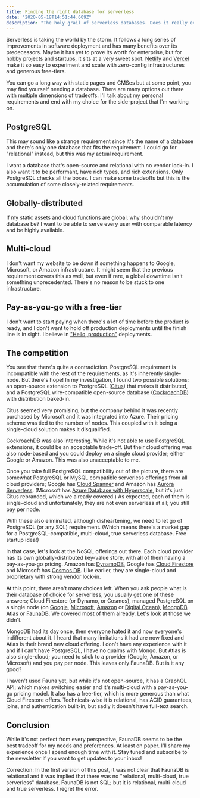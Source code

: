 ```yaml
---
title: Finding the right database for serverless
date: "2020-05-18T14:51:44.609Z"
description: "The holy grail of serverless databases. Does it really exist?"
---
```


Serverless is taking the world by the storm. It follows a long series of improvements in software deployment and has many benefits over its predecessors. Maybe it has yet to prove its worth for enterprise, but for hobby projects and startups, it sits at a very sweet spot. [Netlify](https://www.netlify.com/) and [Vercel](https://vercel.com/) make it so easy to experiment and scale with zero-config infrastructures and generous free-tiers.

You can go a long way with static pages and CMSes but at some point, you may find yourself needing a database. There are many options out there with multiple dimensions of tradeoffs. I'll talk about my personal requirements and end with my choice for the side-project that I'm working on.

## PostgreSQL

This may sound like a strange requirement since it's the name of a database and there's only one database that fits the requirement. I could go for "relational" instead, but this was my actual requirement.

I want a database that's open-source and relational with no vendor lock-in. I also want it to be performant, have rich types, and rich extensions. Only PostgreSQL checks all the boxes. I can make some tradeoffs but this is the accumulation of some closely-related requirements.

## Globally-distributed

If my static assets and cloud functions are global, why shouldn't my database be? I want to be able to serve every user with comparable latency and be highly available.

## Multi-cloud

I don't want my website to be down if something happens to Google, Microsoft, or Amazon infrastructure. It might seem that the previous requirement covers this as well, but even if rare, a global downtime isn't something unprecedented. There's no reason to be stuck to one infrastructure.

## Pay-as-you-go with a free-tier

I don't want to start paying when there's a lot of time before the product is ready, and I don't want to hold off production deployments until the finish line is in sight. I believe in ["Hello, production"](https://blog.thepete.net/blog/2019/10/04/hello-production/) deployments.

## The competition

You see that there's quite a contradiction. PostgreSQL requirement is incompatible with the rest of the requirements, as it's inherently single-node. But there's hope! In my investigation, I found two possible solutions: an open-source extension to PostgreSQL ([Citus](https://www.citusdata.com/)) that makes it distributed, and a PostgreSQL wire-compatible open-source database ([CockroachDB](https://www.cockroachlabs.com/)) with distribution baked-in.

Citus seemed very promising, but the company behind it was recently purchased by Microsoft and it was integrated into Azure. Their pricing scheme was tied to the number of nodes. This coupled with it being a single-cloud solution makes it disqualified.

CockroachDB was also interesting. While it's not able to use PostgreSQL extensions, it could be an acceptable trade-off. But their cloud offering was also node-based and you could deploy on a single cloud provider; either Google or Amazon. This was also unacceptable to me.

Once you take full PostgreSQL compatibility out of the picture, there are somewhat PostgreSQL or MySQL compatible serverless offerings from all cloud providers; Google has [Cloud Spanner](https://cloud.google.com/spanner) and Amazon has [Aurora Serverless](https://aws.amazon.com/rds/aurora/serverless/). (Microsoft has [Azure Database with Hyperscale](https://docs.microsoft.com/en-us/azure/sql-database/sql-database-service-tier-hyperscale), but it's just Citus rebranded, which we already covered.) As expected, each of them is single-cloud and unfortunately, they are not even serverless at all; you still pay per node.

With these also eliminated, although disheartening, we need to let go of PostgreSQL (or any SQL) requirement. (Which means there's a market gap for a PostgreSQL-compatible, multi-cloud, true serverless database. Free startup idea!)

In that case, let's look at the NoSQL offerings out there. Each cloud provider has its own globally-distributed key-value store, with all of them having a pay-as-you-go pricing. Amazon has [DynamoDB](https://aws.amazon.com/dynamodb/), Google has [Cloud Firestore](https://firebase.google.com/docs/firestore) and Microsoft has [Cosmos DB](https://azure.microsoft.com/en-us/services/cosmos-db/). Like earlier, they are single-cloud and proprietary with strong vendor lock-in.

At this point, there aren't many choices left. When you ask people what is their database of choice for serverless, you usually get one of these answers; Cloud Firestore (or Dynamo, or Cosmos), managed PostgreSQL on a single node (on [Google](https://cloud.google.com/sql), [Microsoft](https://azure.microsoft.com/en-us/services/postgresql/), [Amazon](https://aws.amazon.com/rds/) or [Digital Ocean](https://www.digitalocean.com/products/managed-databases-postgresql/)), [MongoDB Atlas](https://www.mongodb.com/cloud/atlas) or [FaunaDB](https://fauna.com/). We covered most of them already. Let's look at those we didn't.

MongoDB had its day once, then everyone hated it and now everyone's indifferent about it. I heard that many limitations it had are now fixed and Atlas is their brand new cloud offering. I don't have any experience with it and if I can't have PostgreSQL, I have no qualms with Mongo. But Atlas is also single-cloud; you need to stick to a provider (Google, Amazon, or Microsoft) and you pay per node. This leaves only FaunaDB. But is it any good?

I haven't used Fauna yet, but while it's not open-source, it has a GraphQL API; which makes switching easier and it's multi-cloud with a pay-as-you-go pricing model. It also has a free-tier, which is more generous than what Cloud Firestore offers. Technicals-wise it is relational, has ACID guarantees, joins, and authentication built-in, but sadly it doesn't have full-text search.

## Conclusion

While it's not perfect from every perspective, FaunaDB seems to be the best tradeoff for my needs and preferences. At least on paper. I'll share my experience once I spend enough time with it. Stay tuned and subscribe to the newsletter if you want to get updates to your inbox!

Correction: In the first version of this post, it was not clear that FaunaDB is relational and it was implied that there was no "relational, multi-cloud, true serverless" database. FaunaDB is not SQL; but it is relational, multi-cloud and true serverless. I regret the error.
